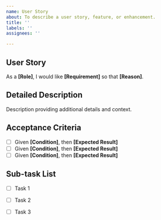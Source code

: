 ```yaml
---
name: User Story
about: To describe a user story, feature, or enhancement.
title: ''
labels: ''
assignees: ''

---
```


## User Story
As a **[Role]**, I would like **[Requirement]** so that **[Reason]**.

## Detailed Description
Description providing additional details and context.

## Acceptance Criteria
- [ ] Given **[Condition]**, then **[Expected Result]**
- [ ] Given **[Condition]**, then **[Expected Result]**
- [ ] Given **[Condition]**, then **[Expected Result]**

## Sub-task List
- [ ] Task 1
- [ ] Task 2
- [ ] Task 3


<!--REMEMBER TO SET AN ESTIMATE, MILESTONE, AND ASSIGNEE -->
